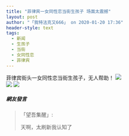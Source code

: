 ```yaml
---
title: "菲律宾一女同性恋当街生孩子 场面太震撼"
layout: post
author: "「我特法克又666」 on 2020-01-20 17:36"
header-style: text
tags:
  - 新闻
  - 生孩子
  - 当街
  - 女同性恋
  - 菲律宾
---
```


菲律宾街头一女同性恋当街生孩子，无人帮助！
<img src="http://images.feileyuan.com/images/ueditor/2020012017350000161654.jpg">
<input type="hidden" value="菲乐园提供"><br>
<img src="http://images.feileyuan.com/images/ueditor/2020012017350000261108.jpg">
<img src="http://images.feileyuan.com/images/ueditor/2020012017350000311936.jpg">

##### 網友發言 
> 「望吾集醒」:
> <p>天啊，太刷新我认知了</p>


